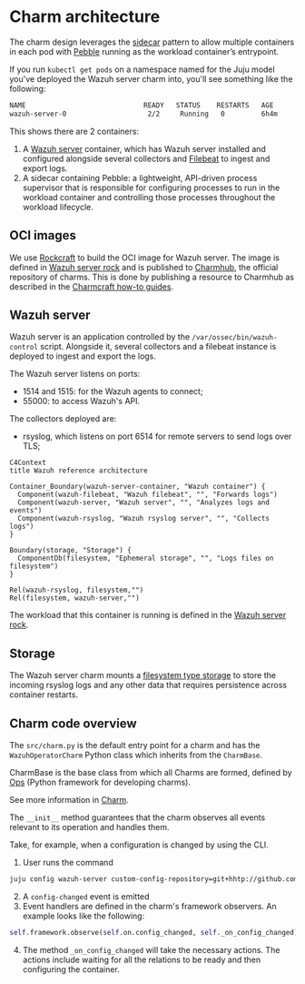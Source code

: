 # Charm architecture

The charm design leverages the [sidecar](https://kubernetes.io/blog/2015/06/the-distributed-system-toolkit-patterns/#example-1-sidecar-containers) pattern to allow multiple containers in each pod
with [Pebble](https://juju.is/docs/sdk/pebble) running as the workload
container’s entrypoint.

If you run `kubectl get pods` on a namespace named for the Juju
model you've deployed the Wazuh server charm into, you'll see something like the
following:

```bash
NAME                             READY   STATUS    RESTARTS   AGE
wazuh-server-0                    2/2     Running   0         6h4m
```

This shows there are 2 containers:

1. A [Wazuh server](https://wazuh.com/) container, which
has Wazuh server installed and configured alongside several collectors and
[Filebeat](https://www.elastic.co/beats/filebeat) to ingest and export logs.
2. A sidecar containing Pebble: a lightweight, API-driven process supervisor that is responsible for
configuring processes to run in the workload container and controlling those processes
throughout the workload lifecycle.

## OCI images

We use [Rockcraft](https://canonical-rockcraft.readthedocs-hosted.com/en/latest/)
to build the OCI image for Wazuh server.
The image is defined in [Wazuh server rock](https://github.com/canonical/wazuh-server-operator/tree/main/rockcraft.yaml) and is published to [Charmhub](https://charmhub.io/), the official repository
of charms.
This is done by publishing a resource to Charmhub as described in the
[Charmcraft how-to guides](https://canonical-charmcraft.readthedocs-hosted.com/en/stable/howto/manage-charms/#publish-a-charm-on-charmhub).

## Wazuh server

Wazuh server is an application controlled by the `/var/ossec/bin/wazuh-control` script. Alongside it, several collectors and a filebeat instance is deployed to ingest and export the logs.

The Wazuh server listens on ports:

- 1514 and 1515: for the Wazuh agents to connect;
- 55000: to access Wazuh's API.

The collectors deployed are:
- rsyslog, which listens on port 6514 for remote servers to send logs over TLS;

```mermaid
C4Context
title Wazuh reference architecture

Container_Boundary(wazuh-server-container, "Wazuh container") {
  Component(wazuh-filebeat, "Wazuh filebeat", "", "Forwards logs")
  Component(wazuh-server, "Wazuh server", "", "Analyzes logs and events")
  Component(wazuh-rsyslog, "Wazuh rsyslog server", "", "Collects logs")
}

Boundary(storage, "Storage") {
  ComponentDb(filesystem, "Ephemeral storage", "", "Logs files on filesystem")
}

Rel(wazuh-rsyslog, filesystem,"")
Rel(filesystem, wazuh-server,"")

```

The workload that this container is running is defined in the [Wazuh server rock](https://github.com/canonical/wazuh-server-operator/tree/main/rockcraft.yaml).


## Storage

The Wazuh server charm mounts a [filesystem type storage](https://documentation.ubuntu.com/juju/3.6/reference/storage/#defining-storage) to store the incoming rsyslog logs and any other data that requires persistence across container restarts.

## Charm code overview

The `src/charm.py` is the default entry point for a charm and has the
`WazuhOperatorCharm` Python class which inherits from the `CharmBase`.

CharmBase is the base class from which all Charms are formed, defined by [Ops](https://juju.is/docs/sdk/ops)
(Python framework for developing charms).

See more information in [Charm](https://juju.is/docs/sdk/constructs#heading--charm).

The `__init__` method guarantees that the charm observes all events relevant to
its operation and handles them.

Take, for example, when a configuration is changed by using the CLI.

1. User runs the command

  ```bash
  juju config wazuh-server custom-config-repository=git+hhtp://github.com/sample-repository.git
  ```

2. A `config-changed` event is emitted
3. Event handlers are defined in the charm's framework observers. An example looks like the following:

```python
self.framework.observe(self.on.config_changed, self._on_config_changed)
```

4. The method `_on_config_changed` will take the necessary actions. 
The actions include waiting for all the relations to be ready and then configuring
the container.
